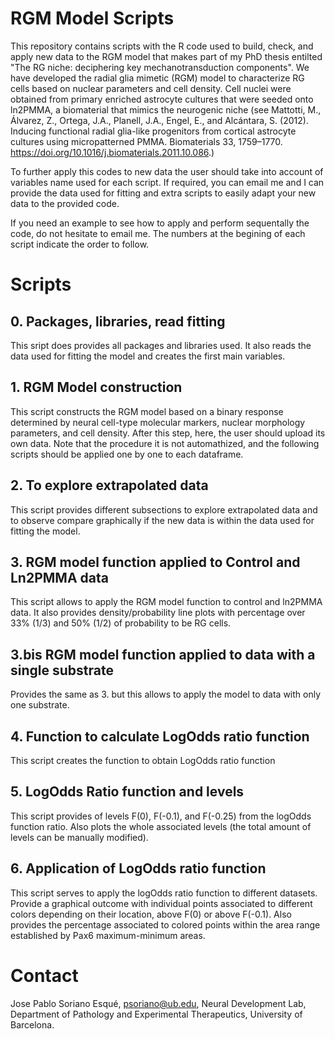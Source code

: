 # RGM Model Scripts
This repository contains scripts with the R code used to build, check, and apply new data to the RGM model that makes part of my PhD thesis entilted "The RG niche: deciphering key mechanotransduction components". 
We have developed the radial glia mimetic (RGM) model to characterize RG cells based on nuclear parameters and cell density. 
Cell nuclei were obtained from primary enriched astrocyte cultures that were seeded onto ln2PMMA, a biomaterial that mimics the neurogenic niche 
(see Mattotti, M., Álvarez, Z., Ortega, J.A., Planell, J.A., Engel, E., and Alcántara, S. (2012). Inducing functional radial glia-like progenitors from cortical astrocyte cultures using micropatterned PMMA. Biomaterials 33, 1759–1770. https://doi.org/10.1016/j.biomaterials.2011.10.086.)

To further apply this codes to new data the user should take into account of variables name used for each script. 
If required, you can email me and I can provide the data used for fitting and extra scripts to easily adapt your new data to the provided code. 

If you need an example to see how to apply and perform sequentally the code, do not hesitate to email me. 
The numbers at the begining of each script indicate the order to follow. 

# Scripts
## 0. Packages, libraries, read fitting
This sript does provides all packages and libraries used. It also reads the data used for fitting the model and creates the first main variables. 
## 1. RGM Model construction
This script constructs the RGM model based on a binary response determined by neural cell-type molecular markers, nuclear morphology parameters, and cell density.
After this step, here, the user should upload its own data. Note that the procedure it is not automathized, and the following scripts should be applied one by one to each dataframe.
## 2. To explore extrapolated data
This script provides different subsections to explore extrapolated data and to observe compare graphically if the new data is within the data used for fitting the model.
## 3. RGM model function applied to Control and Ln2PMMA data
This script allows to apply the RGM model function to control and ln2PMMA data. It also provides density/probability line plots with percentage over 33% (1/3) and 50% (1/2) of probability to be RG cells.
## 3.bis RGM model function applied to data with a single substrate
Provides the same as 3. but this allows to apply the model to data with only one substrate.
## 4. Function to calculate LogOdds ratio function
This script creates the function to obtain LogOdds ratio function
## 5. LogOdds Ratio function and levels
This script provides of levels F(0), F(-0.1), and F(-0.25) from the logOdds function ratio. 
Also plots the whole associated levels (the total amount of levels can be manually modified).
## 6. Application of LogOdds ratio function
This script serves to apply the logOdds ratio function to different datasets. 
Provide a graphical outcome with individual points associated to different colors depending on their location, above F(0) or above F(-0.1). Also provides the percentage associated to colored points within  the area range established by Pax6 maximum-minimum areas.

# Contact
Jose Pablo Soriano Esqué, 
psoriano@ub.edu,
Neural Development Lab,
Department of Pathology and Experimental Therapeutics, University of Barcelona. 

